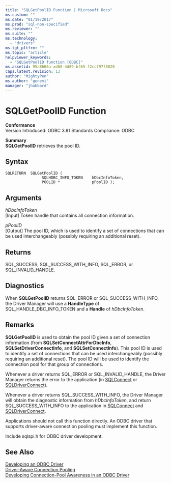 ```yaml
---
title: "SQLGetPoolID Function | Microsoft Docs"
ms.custom: ""
ms.date: "01/19/2017"
ms.prod: "sql-non-specified"
ms.reviewer: ""
ms.suite: ""
ms.technology: 
  - "drivers"
ms.tgt_pltfrm: ""
ms.topic: "article"
helpviewer_keywords: 
  - "SQLGetPoolID function [ODBC]"
ms.assetid: 95a8666a-ad68-4d89-bf65-f2cc797f8820
caps.latest.revision: 13
author: "MightyPen"
ms.author: "genemi"
manager: "jhubbard"
---
```

# SQLGetPoolID Function
**Conformance**  
 Version Introduced: ODBC 3.81 Standards Compliance: ODBC  
  
 **Summary**  
 **SQLGetPoolID** retrieves the pool ID.  
  
## Syntax  
  
```  
SQLRETURN  SQLGetPoolID (  
                SQLHDBC_INFO_TOKEN    hDbcInfoToken,  
                POOLID *              pPoolID );  
```  
  
## Arguments  
 *hDbcInfoToken*  
 [Input] Token handle that contains all connection information.  
  
 *pPoolID*  
 [Output] The pool ID, which is used to identify a set of connections that can be used interchangeably (possibly requiring an additional reset).  
  
## Returns  
 SQL_SUCCESS, SQL_SUCCESS_WITH_INFO, SQL_ERROR, or SQL_INVALID_HANDLE.  
  
## Diagnostics  
 When **SQLGetPoolID** returns SQL_ERROR or SQL_SUCCESS_WITH_INFO, the Driver Manager will use a **HandleType** of SQL_HANDLE_DBC_INFO_TOKEN and a **Handle** of *hDbcInfoToken*.  
  
## Remarks  
 **SQLGetPoolID** is used to obtain the pool ID given a set of connection information (from **SQLSetConnectAttrForDbcInfo**, **SQLSetDriverConnectInfo**, and **SQLSetConnectInfo**). This pool ID is used to identify a set of connections that can be used interchangeably (possibly requiring an additional reset). The pool ID will be used to identify the connection pool for that group of connections.  
  
 Whenever a driver returns SQL_ERROR or SQL_INVALID_HANDLE, the Driver Manager returns the error to the application (in [SQLConnect](../../../odbc/reference/syntax/sqlconnect-function.md) or [SQLDriverConnect](../../../odbc/reference/syntax/sqldriverconnect-function.md)).  
  
 Whenever a driver returns SQL_SUCCESS_WITH_INFO, the Driver Manager will obtain the diagnostic information from *hDbcInfoToken*, and return SQL_SUCCESS_WITH_INFO to the application in [SQLConnect](../../../odbc/reference/syntax/sqlconnect-function.md) and [SQLDriverConnect](../../../odbc/reference/syntax/sqldriverconnect-function.md).  
  
 Applications should not call this function directly. An ODBC driver that supports driver-aware connection pooling must implement this function.  
  
 Include sqlspi.h for ODBC driver development.  
  
## See Also  
 [Developing an ODBC Driver](../../../odbc/reference/develop-driver/developing-an-odbc-driver.md)   
 [Driver-Aware Connection Pooling](../../../odbc/reference/develop-app/driver-aware-connection-pooling.md)   
 [Developing Connection-Pool Awareness in an ODBC Driver](../../../odbc/reference/develop-driver/developing-connection-pool-awareness-in-an-odbc-driver.md)